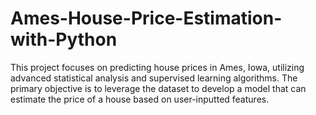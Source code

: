 # Ames-House-Price-Estimation-with-Python
This project focuses on predicting house prices in Ames, Iowa, utilizing advanced statistical analysis and supervised learning algorithms. The primary objective is to leverage the dataset to develop a model that can estimate the price of a house based on user-inputted features.
